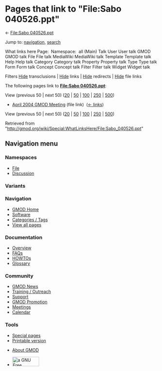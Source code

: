 <div id="mw-page-base" class="noprint">

</div>

<div id="mw-head-base" class="noprint">

</div>

<div id="content" class="mw-body" role="main">

<span id="top"></span>

<div id="mw-js-message" style="display:none;">

</div>



# <span dir="auto">Pages that link to "File:Sabo 040526.ppt"</span>

<div id="bodyContent">

<div id="contentSub">

← [File:Sabo
040526.ppt](/wiki/File:Sabo_040526.ppt "File:Sabo 040526.ppt")

</div>

<div id="jump-to-nav" class="mw-jump">

Jump to: [navigation](#mw-navigation), [search](#p-search)

</div>

<div id="mw-content-text">

What links here Page:  Namespace:  all (Main) Talk User User talk GMOD
GMOD talk File File talk MediaWiki MediaWiki talk Template Template talk
Help Help talk Category Category talk Property Property talk Type Type
talk Form Form talk Concept Concept talk Filter Filter talk Widget
Widget talk

Filters
[Hide](/mediawiki/index.php?title=Special:WhatLinksHere/File:Sabo_040526.ppt&hidetrans=1 "Special:WhatLinksHere/File:Sabo 040526.ppt")
transclusions \|
[Hide](/mediawiki/index.php?title=Special:WhatLinksHere/File:Sabo_040526.ppt&hidelinks=1 "Special:WhatLinksHere/File:Sabo 040526.ppt")
links \|
[Hide](/mediawiki/index.php?title=Special:WhatLinksHere/File:Sabo_040526.ppt&hideredirs=1 "Special:WhatLinksHere/File:Sabo 040526.ppt")
redirects \|
[Hide](/mediawiki/index.php?title=Special:WhatLinksHere/File:Sabo_040526.ppt&hideimages=1 "Special:WhatLinksHere/File:Sabo 040526.ppt")
file links

The following pages link to **[File:Sabo
040526.ppt](/wiki/File:Sabo_040526.ppt "File:Sabo 040526.ppt")**:

View (previous 50 \| next 50)
([20](/mediawiki/index.php?title=Special:WhatLinksHere/File:Sabo_040526.ppt&limit=20 "Special:WhatLinksHere/File:Sabo 040526.ppt")
\|
[50](/mediawiki/index.php?title=Special:WhatLinksHere/File:Sabo_040526.ppt&limit=50 "Special:WhatLinksHere/File:Sabo 040526.ppt")
\|
[100](/mediawiki/index.php?title=Special:WhatLinksHere/File:Sabo_040526.ppt&limit=100 "Special:WhatLinksHere/File:Sabo 040526.ppt")
\|
[250](/mediawiki/index.php?title=Special:WhatLinksHere/File:Sabo_040526.ppt&limit=250 "Special:WhatLinksHere/File:Sabo 040526.ppt")
\|
[500](/mediawiki/index.php?title=Special:WhatLinksHere/File:Sabo_040526.ppt&limit=500 "Special:WhatLinksHere/File:Sabo 040526.ppt"))

- [April 2004 GMOD
  Meeting](/wiki/April_2004_GMOD_Meeting "April 2004 GMOD Meeting")
  (file link) ‎ <span class="mw-whatlinkshere-tools">([←
  links](/mediawiki/index.php?title=Special:WhatLinksHere&target=April+2004+GMOD+Meeting "Special:WhatLinksHere"))</span>

View (previous 50 \| next 50)
([20](/mediawiki/index.php?title=Special:WhatLinksHere/File:Sabo_040526.ppt&limit=20 "Special:WhatLinksHere/File:Sabo 040526.ppt")
\|
[50](/mediawiki/index.php?title=Special:WhatLinksHere/File:Sabo_040526.ppt&limit=50 "Special:WhatLinksHere/File:Sabo 040526.ppt")
\|
[100](/mediawiki/index.php?title=Special:WhatLinksHere/File:Sabo_040526.ppt&limit=100 "Special:WhatLinksHere/File:Sabo 040526.ppt")
\|
[250](/mediawiki/index.php?title=Special:WhatLinksHere/File:Sabo_040526.ppt&limit=250 "Special:WhatLinksHere/File:Sabo 040526.ppt")
\|
[500](/mediawiki/index.php?title=Special:WhatLinksHere/File:Sabo_040526.ppt&limit=500 "Special:WhatLinksHere/File:Sabo 040526.ppt"))

</div>

<div class="printfooter">

Retrieved from
"<http://gmod.org/wiki/Special:WhatLinksHere/File:Sabo_040526.ppt>"

</div>

<div id="catlinks" class="catlinks catlinks-allhidden">

</div>

<div class="visualClear">

</div>

</div>

</div>

<div id="mw-navigation">

## Navigation menu

<div id="mw-head">



<div id="left-navigation">

<div id="p-namespaces" class="vectorTabs" role="navigation"
aria-labelledby="p-namespaces-label">

### Namespaces

- <span id="ca-nstab-image"><a href="/wiki/File:Sabo_040526.ppt" accesskey="c"
  title="View the file page [c]">File</a></span>
- <span id="ca-talk"><a
  href="/mediawiki/index.php?title=File_talk:Sabo_040526.ppt&amp;action=edit&amp;redlink=1"
  accesskey="t"
  title="Discussion about the content page [t]">Discussion</a></span>

</div>

<div id="p-variants" class="vectorMenu emptyPortlet" role="navigation"
aria-labelledby="p-variants-label">

### 

### Variants[](#)

<div class="menu">

</div>

</div>

</div>

<div id="right-navigation">





</div>



</div>

</div>

</div>

<div id="mw-panel">

<div id="p-logo" role="banner">

<a href="/wiki/Main_Page"
style="background-image: url(http://gmod.org/images/GMOD-cogs.png);"
title="Visit the main page"></a>

</div>

<div id="p-Navigation" class="portal" role="navigation"
aria-labelledby="p-Navigation-label">

### Navigation

<div class="body">

- <span id="n-GMOD-Home">[GMOD Home](/wiki/Main_Page)</span>
- <span id="n-Software">[Software](/wiki/GMOD_Components)</span>
- <span id="n-Categories-.2F-Tags">[Categories /
  Tags](/wiki/Categories)</span>
- <span id="n-View-all-pages">[View all
  pages](/wiki/Special:AllPages)</span>

</div>

</div>

<div id="p-Documentation" class="portal" role="navigation"
aria-labelledby="p-Documentation-label">

### Documentation

<div class="body">

- <span id="n-Overview">[Overview](/wiki/Overview)</span>
- <span id="n-FAQs">[FAQs](/wiki/Category:FAQ)</span>
- <span id="n-HOWTOs">[HOWTOs](/wiki/Category:HOWTO)</span>
- <span id="n-Glossary">[Glossary](/wiki/Glossary)</span>

</div>

</div>

<div id="p-Community" class="portal" role="navigation"
aria-labelledby="p-Community-label">

### Community

<div class="body">

- <span id="n-GMOD-News">[GMOD News](/wiki/GMOD_News)</span>
- <span id="n-Training-.2F-Outreach">[Training /
  Outreach](/wiki/Training_and_Outreach)</span>
- <span id="n-Support">[Support](/wiki/Support)</span>
- <span id="n-GMOD-Promotion">[GMOD
  Promotion](/wiki/GMOD_Promotion)</span>
- <span id="n-Meetings">[Meetings](/wiki/Meetings)</span>
- <span id="n-Calendar">[Calendar](/wiki/Calendar)</span>

</div>

</div>

<div id="p-tb" class="portal" role="navigation"
aria-labelledby="p-tb-label">

### Tools

<div class="body">

- <span id="t-specialpages"><a href="/wiki/Special:SpecialPages" accesskey="q"
  title="A list of all special pages [q]">Special pages</a></span>
- <span id="t-print"><a
  href="/mediawiki/index.php?title=Special:WhatLinksHere/File:Sabo_040526.ppt&amp;printable=yes"
  rel="alternate" accesskey="p"
  title="Printable version of this page [p]">Printable version</a></span>

</div>

</div>

</div>

</div>

<div id="footer" role="contentinfo">

- <span id="footer-places-about">[About
  GMOD](/wiki/GMOD:About "GMOD:About")</span>

<!-- -->

- <span id="footer-copyrightico">[<img src="http://www.gnu.org/graphics/gfdl-logo-small.png" width="88"
  height="31" alt="a GNU Free Documentation License" />](http://www.gnu.org/licenses/fdl-1.3.html)</span>




</div>
